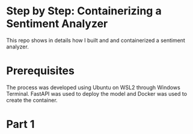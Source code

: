 # Step by Step: Containerizing a Sentiment Analyzer

This repo shows in details how I built and and containerized a sentiment analyzer.

# Prerequisites
The process was developed using Ubuntu on WSL2 through Windows Terminal. FastAPI was used to deploy the model and Docker was used to create the container.

# Part 1
